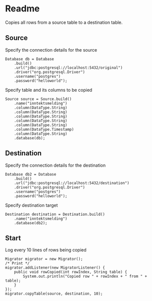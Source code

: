 # Readme

Copies all rows from a source table to a destination table.


## Source
Specify the connection details for the source
````
Database db = Database
    .build()
    .url("jdbc:postgresql://localhost:5432/original")
    .driver("org.postgresql.Driver")
    .username("postgres")
    .password("helloworld");
````

Specify table and its columns to be copied
````
Source source = Source.build()
    .name("inntektsmelding")
    .column(DataType.String)
    .column(DataType.String)
    .column(DataType.String)
    .column(DataType.String)
    .column(DataType.String)
    .column(DataType.Timestamp)
    .column(DataType.String)
    .database(db);
````

## Destination

Specify the connection details for the destination
````
Database db2 = Database
    .build()
    .url("jdbc:postgresql://localhost:5432/destination")
    .driver("org.postgresql.Driver")
    .username("postgres")
    .password("helloworld");
````

Specify destination target
````
Destination destination = Destination.build()
    .name("inntektsmelding")
    .database(db2);
````

## Start

Log every 10 lines of rows being copied
````
Migrator migrator = new Migrator();
/* Print */
migrator.addListener(new MigratorListener() {
    public void rowCopied(int rowIndex, String table) {
        System.out.println("Copied row " + rowIndex + " from " + table);
    }
});
migrator.copyTable(source, destination, 10);
````